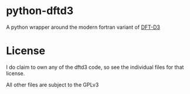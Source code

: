 # python-dftd3
A python wrapper around the modern fortran
variant of [DFT-D3](http://www.thch.uni-bonn.de/tc/index.php?section=downloads&subsection=getd3)

# License
I do claim to own any of the dftd3 code, 
so see the individual files for that license.

All other files are subject to the GPLv3

